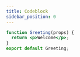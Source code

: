 ```yaml
---
title: Codeblock
sidebar_position: 0
---
```


```jsx title="Coode"
function Greeting(props) {
  return <p>Welcome</p>;
}
export default Greeting;
```
